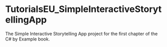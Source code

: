 # TutorialsEU_SimpleInteractiveStorytellingApp
The Simple Interactive Storytelling App  project for the first chapter of the C# by Example book.
